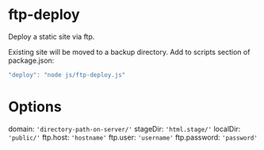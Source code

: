 # ftp-deploy

Deploy a static site via ftp.

Existing site will be moved to a backup directory.
Add to scripts section of package.json:

```javascript
"deploy": "node js/ftp-deploy.js"
```

# Options

domain: `'directory-path-on-server/'`
stageDir: `'html.stage/'`
localDir: `'public/'`
ftp.host: `'hostname'`
ftp.user: `'username'`
ftp.password: `'password'`
